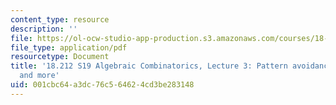 ```yaml
---
content_type: resource
description: ''
file: https://ol-ocw-studio-app-production.s3.amazonaws.com/courses/18-212-algebraic-combinatorics-spring-2019/001cbc64a3dc76c564624cd3be283148_MIT18_212S19_lec3.pdf
file_type: application/pdf
resourcetype: Document
title: '18.212 S19 Algebraic Combinatorics, Lecture 3: Pattern avoidance in permutations
  and more'
uid: 001cbc64-a3dc-76c5-6462-4cd3be283148
---
```

